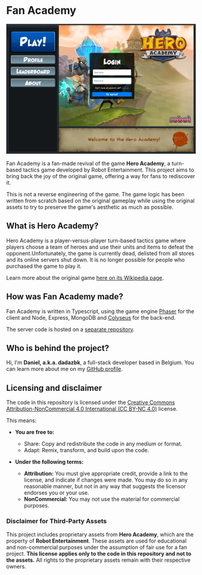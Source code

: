 # Fan Academy

<p align="center">
<a href="https://fan-academy.onrender.com/"><img src="./readmeImage.webp" alt="Fan Academy screenshot" width="600" height="auto"></a>
</p>

Fan Academy is a fan-made revival of the game **Hero Academy**, a turn-based tactics game developed by Robot Entertainment. This project aims to bring back the joy of the original game, offering a way for fans to rediscover it.

This is not a reverse engineering of the game. The game logic has been written from scratch based on the original gameplay while using the original assets to try to preserve the game's aesthetic as much as possible.

## What is Hero Academy?

Hero Academy is a player-versus-player turn-based tactics game where players choose a team of heroes and use their units and items to defeat the opponent.Unfortunately, the game is currently dead, delisted from all stores and its online servers shut down. It is no longer possible for people who purchased the game to play it.

Learn more about the original game [here on its Wikipedia page](https://en.wikipedia.org/wiki/Hero_Academy).

## How was Fan Academy made?

Fan Academy is written in Typescript, using the game engine [Phaser](https://phaser.io/) for the client and Node, Express, MongoDB and [Colyseus](https://colyseus.io/) for the back-end.

The server code is hosted on a [separate repository](https://github.com/Dan-DH/fan-academy-be).

## Who is behind the project?

Hi, I'm **Daniel, a.k.a. dadazbk**, a full-stack developer based in Belgium. You can learn more about me on my [GitHub profile](https://github.com/Dan-DH).

## Licensing and disclaimer

The code in this repository is licensed under the [Creative Commons Attribution-NonCommercial 4.0 International (CC BY-NC 4.0)](https://creativecommons.org/licenses/by-nc/4.0/) license.

This means:
- **You are free to:**
  - Share: Copy and redistribute the code in any medium or format.
  - Adapt: Remix, transform, and build upon the code.

- **Under the following terms:**
  - **Attribution:** You must give appropriate credit, provide a link to the license, and indicate if changes were made. You may do so in any reasonable manner, but not in any way that suggests the licensor endorses you or your use.
  - **NonCommercial:** You may not use the material for commercial purposes.

### **Disclaimer for Third-Party Assets**

This project includes proprietary assets from **Hero Academy**, which are the property of **Robot Entertainment**. These assets are used for educational and non-commercial purposes under the assumption of fair use for a fan project. **This license applies only to the code in this repository and not to the assets.** All rights to the proprietary assets remain with their respective owners.
